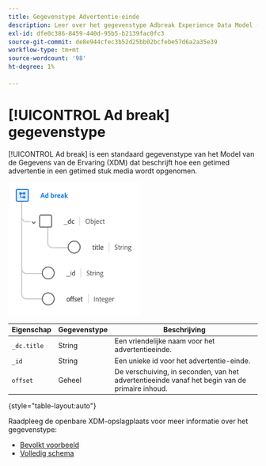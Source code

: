 ```yaml
---
title: Gegevenstype Advertentie-einde
description: Leer over het gegevenstype Adbreak Experience Data Model (XDM).
exl-id: dfe0c386-8459-440d-95b5-b2139fac0fc3
source-git-commit: de8e944cfec3b52d25bb02bcfebe57d6a2a35e39
workflow-type: tm+mt
source-wordcount: '98'
ht-degree: 1%

---
```


# [!UICONTROL Ad break] gegevenstype

[!UICONTROL Ad break] is een standaard gegevenstype van het Model van de Gegevens van de Ervaring (XDM) dat beschrijft hoe een getimed advertentie in een getimed stuk media wordt opgenomen.

![ het typestructuur van Gegevens ](../images/data-types/ad-break.png)

| Eigenschap | Gegevenstype | Beschrijving |
| --- | --- | --- |
| `_dc.title` | String | Een vriendelijke naam voor het advertentieeinde. |
| `_id` | String | Een unieke id voor het advertentie-einde. |
| `offset` | Geheel | De verschuiving, in seconden, van het advertentieeinde vanaf het begin van de primaire inhoud. |

{style="table-layout:auto"}

Raadpleeg de openbare XDM-opslagplaats voor meer informatie over het gegevenstype:

* [ Bevolkt voorbeeld ](https://github.com/adobe/xdm/blob/master/components/datatypes/marketing/advertising-break.example.1.json)
* [ Volledig schema ](https://github.com/adobe/xdm/blob/master/components/datatypes/marketing/advertising-break.schema.json)
